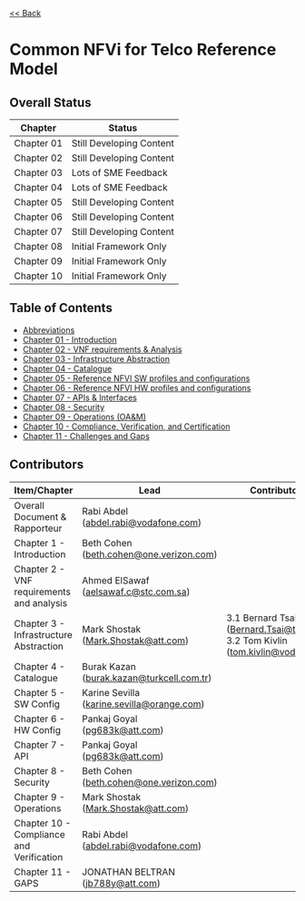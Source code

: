 [<< Back](../../)
# Common NFVi for Telco Reference Model

## Overall Status

| Chapter | Status |
| --- | --- |
| Chapter 01 | Still Developing Content |
| Chapter 02 | Still Developing Content |
| Chapter 03 | Lots of SME Feedback |
| Chapter 04 | Lots of SME Feedback |
| Chapter 05 | Still Developing Content |
| Chapter 06 | Still Developing Content |
| Chapter 07 | Still Developing Content |
| Chapter 08 | Initial Framework Only |
| Chapter 09 | Initial Framework Only |
| Chapter 10 | Initial Framework Only |

## Table of Contents
* [Abbreviations](abbreviations.md)
* [Chapter 01 - Introduction](chapters/chapter01.md)
* [Chapter 02 - VNF requirements & Analysis](chapters/chapter02.md)
* [Chapter 03 - Infrastructure Abstraction](chapters/chapter03.md)
* [Chapter 04 - Catalogue](chapters/chapter04.md)
* [Chapter 05 - Reference NFVI SW profiles and configurations](chapters/chapter05.md)
* [Chapter 06 - Reference NFVI HW profiles and configurations](chapters/chapter06.md)
* [Chapter 07 - APIs & Interfaces](chapters/chapter07.md)
* [Chapter 08 - Security](chapters/chapter08.md)
* [Chapter 09 - Operations (OA&M)](chapters/chapter09.md)
* [Chapter 10 - Compliance, Verification, and Certification](chapters/chapter10.md)
* [Chapter 11 - Challenges and Gaps](chapters/chapter11.md)

## Contributors


| Item/Chapter                  | Lead                                     | Contributors list | Priority |
|-------------------------------|------------------------------------------|-------------------|----------|
| Overall Document & Rapporteur | Rabi Abdel (abdel.rabi@vodafone.com) | | |
| Chapter 1 - Introduction | Beth Cohen (beth.cohen@one.verizon.com) | | 1 |
| Chapter 2 - VNF requirements and analysis | Ahmed ElSawaf (aelsawaf.c@stc.com.sa) | | 1 |
| Chapter 3 - Infrastructure Abstraction | Mark Shostak (Mark.Shostak@att.com) | 3.1 Bernard Tsai (Bernard.Tsai@telekom.de), 3.2 Tom Kivlin (tom.kivlin@vodafone.com) | 1 |
| Chapter 4 - Catalogue | Burak Kazan (burak.kazan@turkcell.com.tr) | | 1 |
| Chapter 5 - SW Config | Karine Sevilla (karine.sevilla@orange.com) | | 1 |
| Chapter 6 - HW Config | Pankaj Goyal (pg683k@att.com) | | 1 |
| Chapter 7 - API | Pankaj Goyal (pg683k@att.com) | | 1 (subset) |
| Chapter 8 - Security | Beth Cohen (beth.cohen@one.verizon.com) | | >1 |
| Chapter 9 - Operations | Mark Shostak (Mark.Shostak@att.com) | | >1 |
| Chapter 10 - Compliance and Verification | Rabi Abdel (abdel.rabi@vodafone.com) | | >1 |
| Chapter 11 - GAPS | JONATHAN BELTRAN (jb788y@att.com) | | >1 |
